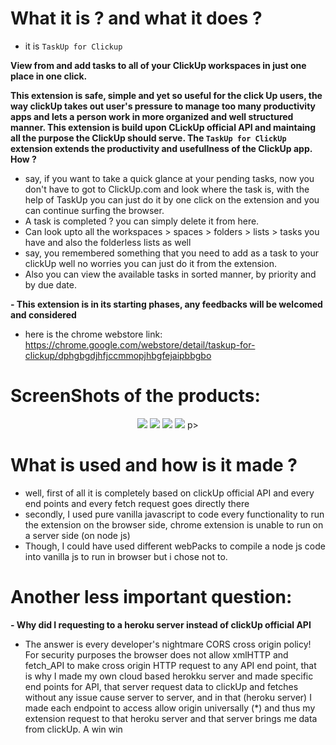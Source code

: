 # What it is ? and what it does ?
- it is `TaskUp for Clickup`

**View from and add tasks to all of your ClickUp workspaces in just one place in one click.**

**This extension is safe, simple and yet so useful for the click Up users, the way clickUp takes out user's pressure to manage too many productivity apps and lets a person work in more organized and well structured manner. This extension is build upon CLickUp official API and maintaing all the purpose the ClickUp should serve. The `TaskUp for ClickUp` extension extends the productivity and usefullness of the ClickUp app. How ?**

- say, if you want to take a quick glance at your pending tasks, now you don't have to got to ClickUp.com and look where the task is, with the help of TaskUp you can just do it by one click on the extension and you can continue surfing the browser.
- A task is completed ? you can simply delete it from here.
- Can look upto all the workspaces > spaces > folders > lists > tasks you have and also the folderless lists as well
- say, you remembered something that you need to add as a task to your clickUp well no worries you can just do it from the extension.
- Also you can view the available tasks in sorted manner, by priority and by due date.


**- This extension is in its starting phases, any feedbacks will be welcomed and considered**
- here is the chrome webstore link: https://chrome.google.com/webstore/detail/taskup-for-clickup/dphgbgdjhfjccmmopjhbgfejaipbbgbo

# ScreenShots of the products:
<p align="center">
    <img src="https://user-images.githubusercontent.com/68517592/198837836-c6068c18-8196-41ff-9783-cc7b61cf00eb.png">
    <img src="https://user-images.githubusercontent.com/68517592/198837883-db5ef42e-ada4-4a5c-b010-9f3e957acf2a.png">
    <img src="https://user-images.githubusercontent.com/68517592/198837900-bb90dd03-e6e7-47b9-a841-eb9f25814eb7.png">
    <img src="https://user-images.githubusercontent.com/68517592/198837920-97ebc690-3a17-4eff-a17d-12ea6448ba50.png">
p>

# What is used and how is it made ?

- well, first of all it is completely based on clickUp official API and every end points and every fetch request goes directly there
- secondly, I used pure vanilla javascript to code every functionality to run the extension on the browser side, chrome extension is unable to run on a server side (on node js)
- Though, I could have used different webPacks to compile a node js code into vanilla js to run in browser but i chose not to.

# Another less important question:
**- Why did I requesting to a heroku server instead of clickUp official API**
- The answer is every developer's nightmare CORS cross origin policy! For security purposes the browser does not allow xmlHTTP and fetch_API to make cross origin HTTP request to any API end point, that is why I made my own cloud based herokku server and made specific end points for API, that server request data to clickUp and fetches without any issue cause server to server, and in that (heroku server) I made each endpoint to access allow origin universally (*) and thus my extension request to that heroku server and that server brings me data from clickUp. A win win

